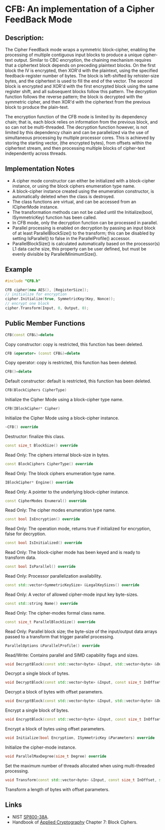# CFB: An implementation of a Cipher FeedBack Mode

## Description:
The Cipher FeedBack mode wraps a symmetric block-cipher, enabling the processing of multiple contiguous input blocks to produce a unique cipher-text output. 
Similar to CBC encryption, the chaining mechanism requires that a ciphertext block depends on preceding plaintext blocks. 
On the first block the IV is encrypted, then XOR'd with the plaintext, using the specified feedback-register number of bytes. 
The block is left-shifted by rehister-size bytes, and the ciphertext is used to fill the end of the vector. 
The second block is encrypted and XOR'd with the first encrypted block using the same register shift, and all subsequent blocks follow this pattern. 
The decryption function follows the reverse pattern; the block is decrypted with the symmetric cipher, and then XOR'd with the ciphertext from the previous block to produce the plain-text.

The encryption function of the CFB mode is limited by its dependency chain; that is, each block relies on information from the previous block, and so can not be multi-threaded. The decryption function however, is not limited by this dependency chain and can be parallelized via the use of simultaneous processing by multiple processor cores. 
This is achieved by storing the starting vector, (the encrypted bytes), from offsets within the ciphertext stream, and then processing multiple blocks of cipher-text independently across threads.

## Implementation Notes
* A cipher mode constructor can either be initialized with a block-cipher instance, or using the block ciphers enumeration type name. 
* A block-cipher instance created using the enumeration constructor, is automatically deleted when the class is destroyed. 
* The class functions are virtual, and can be accessed from an ICipherMode instance. 
* The transformation methods can not be called until the Initialize(bool, ISymmetricKey) function has been called. 
* In CFB mode, only the decryption function can be processed in parallel. 
* Parallel processing is enabled on decryption by passing an input block of at least ParallelBlockSize() to the transform; this can be disabled by setting IsParallel() to false in the ParallelProfile() accessor. 
* ParallelBlockSize() is calculated automatically based on the processor(s) L1 data cache size, this property can be user defined, but must be evenly divisible by ParallelMinimumSize(). 

## Example
```cpp
#include "CFB.h"

CFB cipher(new AES(), [RegisterSize]);
// initialize for encryption
cipher.Initialize(true, SymmetricKey(Key, Nonce));
// encrypt one block
cipher.Transform(Input, 0, Output, 0);
```
       
## Public Member Functions
```cpp
CFB(const CFB&)=delete
```
Copy constructor: copy is restricted, this function has been deleted.

```cpp
CFB &operator= (const CFB&)=delete
```
Copy operator: copy is restricted, this function has been deleted.

```cpp
CFB()=delete
```
Default constructor: default is restricted, this function has been deleted.

```cpp
CFB(BlockCiphers CipherType)
```
Initialize the Cipher Mode using a block-cipher type name.
 
```cpp
CFB(IBlockCipher* Cipher)
```
Initialize the Cipher Mode using a block-cipher instance.
 
```cpp
~CFB() override
```
Destructor: finalize this class.

```cpp
const size_t BlockSize() override
```
Read Only: The ciphers internal block-size in bytes.

```cpp
const BlockCiphers CipherType() override
```
Read Only: The block ciphers enumeration type name.

```cpp
IBlockCipher* Engine() override
```
Read Only: A pointer to the underlying block-cipher instance.

```cpp
const CipherModes Enumeral() override
```
Read Only: The cipher modes enumeration type name.

```cpp
const bool IsEncryption() override
```
Read Only: The operation mode, returns true if initialized for encryption, false for decryption.

```cpp
const bool IsInitialized() override
```
Read Only: The block-cipher mode has been keyed and is ready to transform data.

```cpp
const bool IsParallel() override
```
Read Only: Processor parallelization availability.

```cpp
const std::vector<SymmetricKeySize> &LegalKeySizes() override
```
Read Only: A vector of allowed cipher-mode input key byte-sizes.

```cpp
const std::string Name() override
```
Read Only: The cipher-modes formal class name.

```cpp
const size_t ParallelBlockSize() override
```
Read Only: Parallel block size; the byte-size of the input/output data arrays passed to a transform that trigger parallel processing.

```cpp
ParallelOptions &ParallelProfile() override
```
Read/Write: Contains parallel and SIMD capability flags and sizes.

```cpp
void DecryptBlock(const std::vector<byte> &Input, std::vector<byte> &Output) override
```
Decrypt a single block of bytes.

```cpp
void DecryptBlock(const std::vector<byte> &Input, const size_t InOffset, std::vector<byte> &Output, const size_t OutOffset) override
```
Decrypt a block of bytes with offset parameters.

```cpp
void EncryptBlock(const std::vector<byte> &Input, std::vector<byte> &Output) override
```
Encrypt a single block of bytes.

```cpp
void EncryptBlock(const std::vector<byte> &Input, const size_t InOffset, std::vector<byte> &Output, const size_t OutOffset) override
```
Encrypt a block of bytes using offset parameters.

```cpp
void Initialize(bool Encryption, ISymmetricKey &Parameters) override
```
Initialize the cipher-mode instance.

```cpp
void ParallelMaxDegree(size_t Degree) override
```
Set the maximum number of threads allocated when using multi-threaded processing.

```cpp
void Transform(const std::vector<byte> &Input, const size_t InOffset, std::vector<byte> &Output, const size_t OutOffset, const size_t Length) override
```
Transform a length of bytes with offset parameters.

## Links
* NIST [SP800-38A](http://csrc.nist.gov/publications/nistpubs/800-38a/sp800-38a.pdf). 
* Handbook of [Applied Cryptography](http://cacr.uwaterloo.ca/hac/about/chap7.pdf) Chapter 7: Block Ciphers. 

